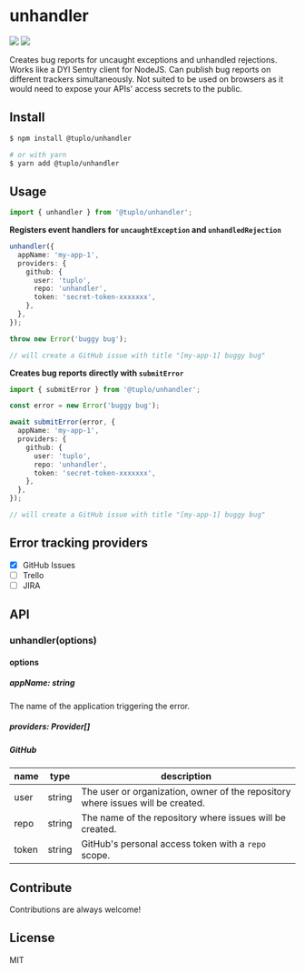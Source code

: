 # unhandler

<p>
  <img src="https://img.shields.io/npm/v/@tuplo/unhandler">
  <img src="https://packagephobia.now.sh/badge?p=@tuplo/unhandler">
</p>

Creates bug reports for uncaught exceptions and unhandled rejections. Works like a DYI Sentry client for NodeJS. Can publish bug reports on different trackers simultaneously. Not suited to be used on browsers as it would need to expose your APIs' access secrets to the public.

## Install

```bash
$ npm install @tuplo/unhandler

# or with yarn
$ yarn add @tuplo/unhandler
```

## Usage

```ts
import { unhandler } from '@tuplo/unhandler';
```

**Registers event handlers for `uncaughtException` and `unhandledRejection`**

```ts
unhandler({
  appName: 'my-app-1',
  providers: {
    github: {
      user: 'tuplo',
      repo: 'unhandler',
      token: 'secret-token-xxxxxxx',
    },
  },
});

throw new Error('buggy bug');

// will create a GitHub issue with title "[my-app-1] buggy bug"
```

**Creates bug reports directly with `submitError`**

```ts
import { submitError } from '@tuplo/unhandler';

const error = new Error('buggy bug');

await submitError(error, {
  appName: 'my-app-1',
  providers: {
    github: {
      user: 'tuplo',
      repo: 'unhandler',
      token: 'secret-token-xxxxxxx',
    },
  },
});

// will create a GitHub issue with title "[my-app-1] buggy bug"
```

## Error tracking providers

- [x] GitHub Issues
- [ ] Trello
- [ ] JIRA

## API

### unhandler(options)

#### options

##### appName: string

The name of the application triggering the error.

##### providers: Provider[]

##### GitHub

| name  | type   | description                                                                     |
| ----- | ------ | ------------------------------------------------------------------------------- |
| user  | string | The user or organization, owner of the repository where issues will be created. |
| repo  | string | The name of the repository where issues will be created.                        |
| token | string | GitHub's personal access token with a `repo` scope.                             |

## Contribute

Contributions are always welcome!

## License

MIT
